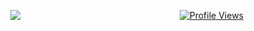 &nbsp;&nbsp;&nbsp;&nbsp;&nbsp;&nbsp;&nbsp;&nbsp;&nbsp;&nbsp;&nbsp;&nbsp;&nbsp;&nbsp;&nbsp;&nbsp;&nbsp;&nbsp;&nbsp;&nbsp;&nbsp;&nbsp;&nbsp;&nbsp;&nbsp;&nbsp;&nbsp;&nbsp;&nbsp;&nbsp;&nbsp;&nbsp;&nbsp;&nbsp;&nbsp;&nbsp;&nbsp;&nbsp;&nbsp;&nbsp;&nbsp;&nbsp;&nbsp;&nbsp;&nbsp;&nbsp;&nbsp;&nbsp;&nbsp;&nbsp;&nbsp;&nbsp;&nbsp;&nbsp;&nbsp;&nbsp;&nbsp;&nbsp;&nbsp;&nbsp;&nbsp;&nbsp;&nbsp;&nbsp;&nbsp;&nbsp;&nbsp;&nbsp;&nbsp;&nbsp;&nbsp;&nbsp;&nbsp;&nbsp;&nbsp;&nbsp;&nbsp;&nbsp;&nbsp;&nbsp;&nbsp;&nbsp;&nbsp;&nbsp;&nbsp; ![](https://komarev.com/ghpvc/?username=mdnuruzzamanKALLOL&label=PROFILE+VIEWS)



<div id="profile-views-badge" align="center">

[![Profile Views](https://komarev.com/ghpvc/?username=oxygen51)](https://github.com/oxygen51)

</div>

<style>
#profile-views-badge {
    position: absolute;
    top: 50px;
    right: 20px;
}
</style>

